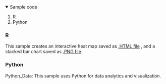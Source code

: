 <!-- TABLE OF CONTENTS -->
<details open="open">
  <summary>Sample code</summary>
  <ol>
    <li>
      <a>R</a>
    </li>
    <li>
      <a>Python</a>
    </li>
  </ol>
</details>

<!-- R -->
### R

This sample creates an interactive heat map saved as [.HTML file](https://brendasw.github.io/sample_code/heat_map.html) , and a stacked bar chart saved as [.PNG file](https://brendasw.github.io/sample_code/bar_plot.png). 


<!-- PYTHON -->
### Python

Python_Data: This sample uses Python for data analytics and visualization.

